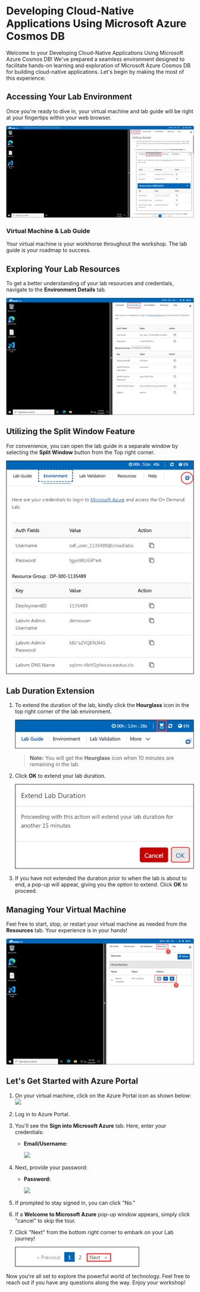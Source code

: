 # Developing Cloud-Native Applications Using Microsoft Azure Cosmos DB
 
Welcome to your Developing Cloud-Native Applications Using Microsoft Azure Cosmos DB! We've prepared a seamless environment designed to facilitate hands-on learning and exploration of Microsoft Azure Cosmos DB for building cloud-native applications. Let's begin by making the most of this experience:
 
## Accessing Your Lab Environment
 
Once you're ready to dive in, your virtual machine and lab guide will be right at your fingertips within your web browser.
 
![Access Your VM and Lab Guide](./instructions/media/labguide.png)

### Virtual Machine & Lab Guide
 
Your virtual machine is your workhorse throughout the workshop. The lab guide is your roadmap to success.
 
## Exploring Your Lab Resources
 
To get a better understanding of your lab resources and credentials, navigate to the **Environment Details** tab.
 
![Explore Lab Resources](./instructions/media/env.png)

## Utilizing the Split Window Feature
 
For convenience, you can open the lab guide in a separate window by selecting the **Split Window** button from the Top right corner.
 
![Use the Split Window Feature](./instructions/media/spl.png)
 
## **Lab Duration Extension**

1. To extend the duration of the lab, kindly click the **Hourglass** icon in the top right corner of the lab environment. 

   ![Use the Split Window Feature](./instructions/media/gext.png)   

   >**Note:** You will get the **Hourglass** icon when 10 minutes are remaining in the lab.

3. Click **OK** to extend your lab duration.
 
   ![Use the Split Window Feature](./instructions/media/gext2.png)

4. If you have not extended the duration prior to when the lab is about to end, a pop-up will appear, giving you the option to extend. Click **OK** to proceed.

## Managing Your Virtual Machine
 
Feel free to start, stop, or restart your virtual machine as needed from the **Resources** tab. Your experience is in your hands!
 
![Manage Your Virtual Machine](./instructions/media/res.png)

## Let's Get Started with Azure Portal
 
1. On your virtual machine, click on the Azure Portal icon as shown below:
   ![](media/azureportal.png)

1. Log in to Azure Portal.

1. You'll see the **Sign into Microsoft Azure** tab. Here, enter your credentials:
 
   - **Email/Username:** <inject key="AzureAdUserEmail"></inject>

     ![](../media/intro1.png)

1. Next, provide your password:
 
   - **Password:** <inject key="AzureAdUserPassword"></inject>

     ![](../media/intro2.png)

1. If prompted to stay signed in, you can click "No."
 
1. If a **Welcome to Microsoft Azure** pop-up window appears, simply click "cancel" to skip the tour.

1. Click "Next" from the bottom right corner to embark on your Lab journey!
 
   ![Start Your Azure Journey](./instructions/media/num.png) 

Now you're all set to explore the powerful world of technology. Feel free to reach out if you have any questions along the way. Enjoy your workshop!
